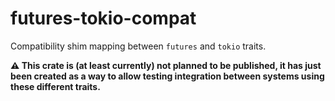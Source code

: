 # futures-tokio-compat

Compatibility shim mapping between `futures` and `tokio` traits.

**⚠ This crate is (at least currently) not planned to be published, it has just
been created as a way to allow testing integration between systems using these
different traits.**
